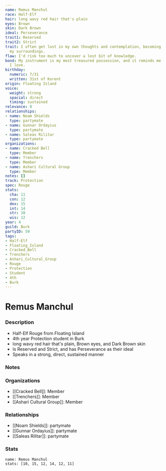 ```yaml
---
name: Remus Manchul
race: Half-Elf
hair: long wavy red hair that's plain
eyes: Brown
skin: Dark Brown
ideal: Perseverance
trait1: Reserved
trait2: Strict
trait: I often get lost in my own thoughts and contemplation, becoming oblivious to
  my surroundings.
flaw: I'd risk too much to uncover a lost bit of knowledge.
bond: My instrument is my most treasured possession, and it reminds me of someone
  I love.
birthday:
  numeric: 7/31
  written: 31st of Korent
origin: Floating Island
voice:
  weight: strong
  spacial: direct
  timing: sustained
relevance: 0
relationships:
- name: Noam Shields
  type: partymate
- name: Gunnar Ordayius
  type: partymate
- name: Saleas Rilitar
  type: partymate
organizations:
- name: Cracked Bell
  type: Member
- name: Trenchers
  type: Member
- name: Ashari Cultural Group
  type: Member
notes: []
track: Protection
spec: Rouge
stats:
  cha: 11
  con: 12
  dex: 15
  int: 14
  str: 10
  wis: 12
year: 4
guild: Burk
partyID: 59
tags:
- Half-Elf
- Floating_Island
- Cracked_Bell
- Trenchers
- Ashari_Cultural_Group
- Rouge
- Protection
- Student
- 4th
- Burk
---
```

# Remus Manchul
### Description
- Half-Elf Rouge from Floating Island
- 4th year Protection student in Burk
- long wavy red hair that's plain, Brown eyes, and Dark Brown skin
- Is Reserved and Strict, and has Perseverance as their ideal
- Speaks in a strong, direct, sustained manner

### Notes

### Organizations
- [[Cracked Bell]]: Member
- [[Trenchers]]: Member
- [[Ashari Cultural Group]]: Member

### Relationships
- [[Noam Shields]]: partymate
- [[Gunnar Ordayius]]: partymate
- [[Saleas Rilitar]]: partymate

### Stats
```statblock
name: Remus Manchul
stats: [10, 15, 12, 14, 12, 11]
```